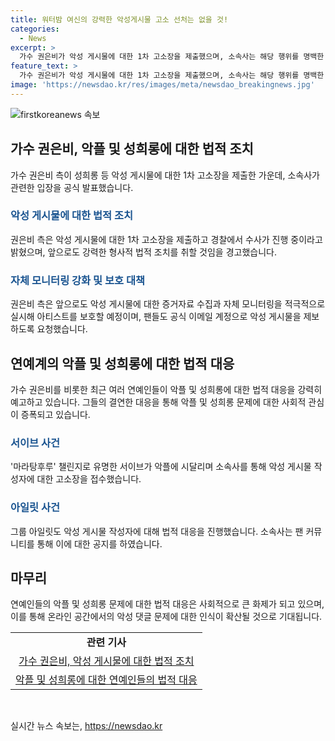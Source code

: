 ```yaml
---
title: 워터밤 여신의 강력한 악성게시물 고소 선처는 없을 것!
categories:
  - News
excerpt: >
  가수 권은비가 악성 게시물에 대한 1차 고소장을 제출했으며, 소속사는 해당 행위를 명백한 범죄로 판단하여 경찰 수사를 요청했다. 권은비는 팬들에게 악성 게시물을 발견할 경우 공식 이메일로 제보할 것을 요청했고, 앞으로도 강력한 법적 조치를 취할 예정이라고 경고했다. 최근 연예인들의 악플에 대한 법적 대응이 늘어나고 있으며, 또 다른 가수들 또한 악플러들에 대해 고소 및 법적 조치를 취하고 있다.
feature_text: >
  가수 권은비가 악성 게시물에 대한 1차 고소장을 제출했으며, 소속사는 해당 행위를 명백한 범죄로 판단하여 경찰 수사를 요청했다. 권은비는 팬들에게 악성 게시물을 발견할 경우 공식 이메일로 제보할 것을 요청했고, 앞으로도 강력한 법적 조치를 취할 예정이라고 경고했다. 최근 연예인들의 악플에 대한 법적 대응이 늘어나고 있으며, 또 다른 가수들 또한 악플러들에 대해 고소 및 법적 조치를 취하고 있다.
image: 'https://newsdao.kr/res/images/meta/newsdao_breakingnews.jpg'
---
```


<p><img src="https://newsdao.kr/res/images/meta/newsdao_breakingnews.jpg" alt="firstkoreanews 속보" /></p>

<h2 data-ke-size="size26">가수 권은비, 악플 및 성희롱에 대한 법적 조치</h2>

<p data-ke-size="size16">가수 권은비 측이 성희롱 등 악성 게시물에 대한 1차 고소장을 제출한 가운데, 소속사가 관련한 입장을 공식 발표했습니다.</p>

<h3><b><span style="color: #1a5490;">악성 게시물에 대한 법적 조치</span></b></h3>

<p data-ke-size="size16">권은비 측은 악성 게시물에 대한 1차 고소장을 제출하고 경찰에서 수사가 진행 중이라고 밝혔으며, 앞으로도 강력한 형사적 법적 조치를 취할 것임을 경고했습니다.</p>

<h3><b><span style="color: #1a5490;">자체 모니터링 강화 및 보호 대책</span></b></h3>

<p data-ke-size="size16">권은비 측은 앞으로도 악성 게시물에 대한 증거자료 수집과 자체 모니터링을 적극적으로 실시해 아티스트를 보호할 예정이며, 팬들도 공식 이메일 계정으로 악성 게시물을 제보하도록 요청했습니다.</p>

<h2 data-ke-size="size26">연예계의 악플 및 성희롱에 대한 법적 대응</h2>

<p data-ke-size="size16">가수 권은비를 비롯한 최근 여러 연예인들이 악플 및 성희롱에 대한 법적 대응을 강력히 예고하고 있습니다. 그들의 결연한 대응을 통해 악플 및 성희롱 문제에 대한 사회적 관심이 증폭되고 있습니다.</p>

<h3><b><span style="color: #1a5490;">서이브 사건</span></b></h3>

<p data-ke-size="size16">'마라탕후루' 챌린지로 유명한 서이브가 악플에 시달리며 소속사를 통해 악성 게시물 작성자에 대한 고소장을 접수했습니다.</p>

<h3><b><span style="color: #1a5490;">아일릿 사건</span></b></h3>

<p data-ke-size="size16">그룹 아일릿도 악성 게시물 작성자에 대해 법적 대응을 진행했습니다. 소속사는 팬 커뮤니티를 통해 이에 대한 공지를 하였습니다.</p>

<h2 data-ke-size="size26">마무리</h2>

<p data-ke-size="size16">연예인들의 악플 및 성희롱 문제에 대한 법적 대응은 사회적으로 큰 화제가 되고 있으며, 이를 통해 온라인 공간에서의 악성 댓글 문제에 대한 인식이 확산될 것으로 기대됩니다.</p>

<table>
    <tbody>
        <tr>
            <td style="text-align: center; height: 17px;"><b>관련 기사</b></td>
        </tr>
        <tr>
            <td style="text-align: center; height: 17px;"><a href="https://www.example.com/article1">가수 권은비, 악성 게시물에 대한 법적 조치</a></td>
        </tr>
        <tr>
            <td style="text-align: center; height: 17px;"><a href="https://www.example.com/article2">악플 및 성희롱에 대한 연예인들의 법적 대응</a></td>
        </tr>
    </tbody>
</table>

<p data-ke-size="size16">&nbsp;</p>
실시간 뉴스 속보는, <a href="https://newsdao.kr" rel="dofollow">https://newsdao.kr</a>


